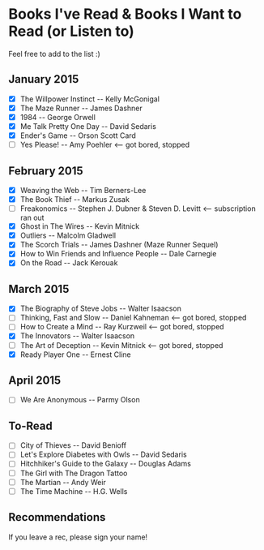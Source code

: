 # Books I've Read & Books I Want to Read (or Listen to)

Feel free to add to the list :)

## January 2015

- [x] The Willpower Instinct -- Kelly McGonigal
- [x] The Maze Runner -- James Dashner
- [x] 1984 -- George Orwell
- [x] Me Talk Pretty One Day -- David Sedaris
- [x] Ender's Game -- Orson Scott Card
- [ ] Yes Please! -- Amy Poehler <-- got bored, stopped

## February 2015

- [x] Weaving the Web -- Tim Berners-Lee
- [x] The Book Thief -- Markus Zusak
- [ ] Freakonomics -- Stephen J. Dubner & Steven D. Levitt <-- subscription ran out
- [x] Ghost in The Wires -- Kevin Mitnick
- [x] Outliers -- Malcolm Gladwell
- [x] The Scorch Trials -- James Dashner (Maze Runner Sequel)
- [x] How to Win Friends and Influence People -- Dale Carnegie
- [x] On the Road -- Jack Kerouak

## March 2015
- [x] The Biography of Steve Jobs -- Walter Isaacson
- [ ] Thinking, Fast and Slow -- Daniel Kahneman <-- got bored, stopped
- [ ] How to Create a Mind -- Ray Kurzweil <-- got bored, stopped
- [x] The Innovators -- Walter Isaacson
- [ ] The Art of Deception -- Kevin Mitnick <-- got bored, stopped
- [x] Ready Player One -- Ernest Cline

## April 2015
- [ ] We Are Anonymous -- Parmy Olson

To-Read
---
- [ ] City of Thieves -- David Benioff
- [ ] Let's Explore Diabetes with Owls -- David Sedaris
- [ ] Hitchhiker's Guide to the Galaxy -- Douglas Adams
- [ ] The Girl with The Dragon Tattoo
- [ ] The Martian -- Andy Weir
- [ ] The Time Machine -- H.G. Wells

Recommendations
---

If you leave a rec, please sign your name!
